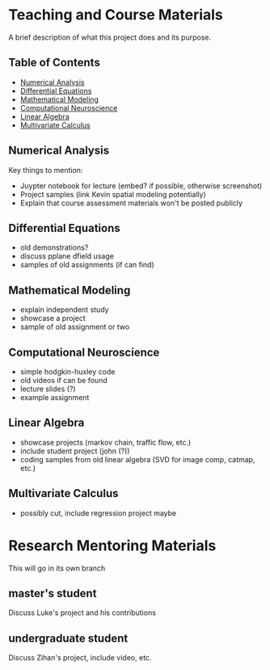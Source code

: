 # Teaching and Course Materials

A brief description of what this project does and its purpose. 

## Table of Contents

- [Numerical Analysis](#numerical-analysis)
- [Differential Equations](#differential-equations)
- [Mathematical Modeling](#mathematical-modeling)
- [Computational Neuroscience](#computational-neuroscience)
- [Linear Algebra](#linear-algebra)
- [Multivariate Calculus](#multivariate-calculus)

## Numerical Analysis

Key things to mention:
- Juypter notebook for lecture (embed? if possible, otherwise screenshot)
- Project samples (link Kevin spatial modeling potentially)
- Explain that course assessment materials won't be posted publicly

## Differential Equations

- old demonstrations?
- discuss pplane dfield usage
- samples of old assignments (if can find)

## Mathematical Modeling

- explain independent study
- showcase a project
- sample of old assignment or two

## Computational Neuroscience

- simple hodgkin-huxley code
- old videos if can be found
- lecture slides (?)
- example assignment

## Linear Algebra

- showcase projects (markov chain, traffic flow, etc.)
- include student project (john (?))
- coding samples from old linear algebra (SVD for image comp, catmap, etc.)

## Multivariate Calculus

- possibly cut, include regression project maybe 


# Research Mentoring Materials

This will go in its own branch

## master's student

Discuss Luke's project and his contributions

## undergraduate student

Discuss Zihan's project, include video, etc. 

